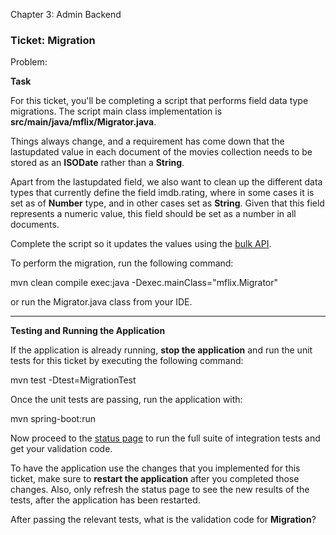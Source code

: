 ﻿
Chapter 3: Admin Backend

### Ticket: Migration

Problem:

**Task**

For this ticket, you'll be completing a script that performs field data type migrations. The script main class implementation is **src/main/java/mflix/Migrator.java**.

Things always change, and a requirement has come down that the lastupdated value in each document of the movies collection needs to be stored as an **ISODate** rather than a **String**.

Apart from the lastupdated field, we also want to clean up the different data types that currently define the field imdb.rating, where in some cases it is set as of **Number** type, and in other cases set as **String**. Given that this field represents a numeric value, this field should be set as a number in all documents.

Complete the script so it updates the values using the [bulk API](http://mongodb.github.io/mongo-java-driver/3.9/driver/tutorials/bulk-writes/).

To perform the migration, run the following command:

mvn clean compile exec:java -Dexec.mainClass="mflix.Migrator"

or run the Migrator.java class from your IDE.

----------

**Testing and Running the Application**

If the application is already running, **stop the application** and run the unit tests for this ticket by executing the following command:

mvn test -Dtest=MigrationTest

Once the unit tests are passing, run the application with:

mvn spring-boot:run

Now proceed to the [status page](http://localhost:5000/status) to run the full suite of integration tests and get your validation code.

To have the application use the changes that you implemented for this ticket, make sure to **restart the application** after you completed those changes. Also, only refresh the status page to see the new results of the tests, after the application has been restarted.

After passing the relevant tests, what is the validation code for **Migration**?
